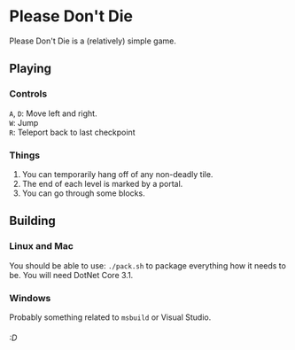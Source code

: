 # Please Don't Die
Please Don't Die is a (relatively) simple game.

## Playing

### Controls
`A`, `D`: Move left and right.  
`W`: Jump  
`R`: Teleport back to last checkpoint

### Things
1. You can temporarily hang off of any non-deadly tile.
2. The end of each level is marked by a portal.
3. You can go through some blocks.

## Building

### Linux and Mac
You should be able to use: `./pack.sh` to package everything how it needs to be. You will need DotNet Core 3.1.

### Windows
Probably something related to `msbuild` or Visual Studio.

###### :D
